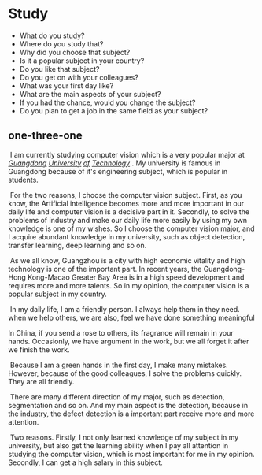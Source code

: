 # Study

- What do you study?
- Where do you study that?
- Why did you choose that subject?
- Is it a popular subject in your country?
- Do you like that subject?
- Do you get on with your colleagues?
- What was your first day like?
- What are the main aspects of your subject?
- If you had the chance, would you change the subject?
- Do you plan to get a job in the same field as your subject?



## one-three-one

​	I am currently studying computer vision which is a very popular major at *[Guangdong](javascript:;) [University](javascript:;) [of](javascript:;) [Technology](javascript:;)* . My university is famous in Guangdong because of it's engineering subject, which is popular in students. 

​	For the two reasons, I choose the computer vision subject. First, as you know, the Artificial intelligence  becomes more and more important in our daily life and computer vision is a decisive part in it.  Secondly, to solve the problems of industry and make our daily life more easily  by using my own knowledge is one of  my wishes. So I choose the computer vision major, and I acquire abundant knowledge in my university, such as object detection, transfer learning, deep learning and so on.

​	As we all know, Guangzhou is a city with high economic vitality and high technology is one of the important part. In recent years, the Guangdong-Hong Kong-Macao Greater Bay Area is in a high speed development and requires more and more talents. So in my opinion, the computer vision is  a popular subject in my country.

​	 In my daily life, I am  a friendly person.  I always help them in they need.  when we help others, we are also, feel we have done something meaningful 

In China, if you send a rose to others, its fragrance will remain in your hands.  Occasionly,  we have argument in the work, but we all forget it after we finish the work.

​	 Because I am a green hands in the first day, I make many mistakes. However, because of the good colleagues, I solve the problems quickly. They are all friendly.

​	There are many different direction of my major, such as detection, segmentation and so on. And my main aspect is the detection, because in the industry, the defect detection is a important part receive more and more attention.

​	Two reasons. Firstly, I not only learned knowledge of my subject in my university, but also get the learning ability when I pay all attention in studying the computer vision, which is most important for me in my opinion. Secondly, I can get a high salary in this subject.

​	

​	

​	

